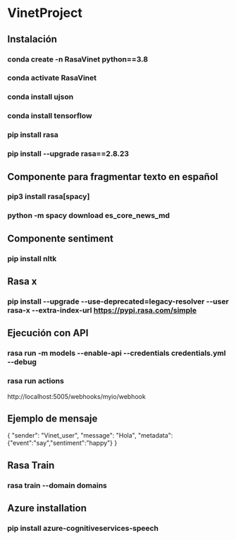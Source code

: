 ﻿# VinetProject
## Instalación
### conda create -n RasaVinet python==3.8
### conda activate RasaVinet 
### conda install ujson
### conda install tensorflow
### pip install rasa
### pip install --upgrade rasa==2.8.23

## Componente para fragmentar texto en español
### pip3 install rasa[spacy]
### python -m spacy download es_core_news_md

## Componente sentiment
### pip install nltk

## Rasa x
### pip install --upgrade --use-deprecated=legacy-resolver --user rasa-x --extra-index-url https://pypi.rasa.com/simple

## Ejecución con API
### rasa run -m models --enable-api --credentials credentials.yml --debug
### rasa run actions

http://localhost:5005/webhooks/myio/webhook

## Ejemplo de mensaje
{
    "sender": "Vinet_user",
    "message": "Hola",
    "metadata": {"event":"say","sentiment":"happy"} 
}
## Rasa Train
### rasa train --domain domains

## Azure installation
### pip install azure-cognitiveservices-speech